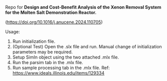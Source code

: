 Repo for **Design and Cost-Benefit Analysis of the Xenon Removal System for the Molten Salt Demonstration Reactor.**

(https://doi.org/10.1016/j.anucene.2024.110705)

Usage:

1. Run initialization file.
2. (Optional Test) Open the .slx file and run. Manual change of initialization parameters may be required.
3. Setup SimIn object using the two attached .mlx file.
4. Run the parsim tab in the .mlx file.
5. Run sample processing tab in the .mlx file.
Ref: https://www.ideals.illinois.edu/items/129334
